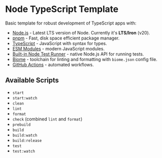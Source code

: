 # Node TypeScript Template

Basic template for robust development of TypeScript apps with:

- [Node.js](https://nodejs.org/docs/latest-v20.x/api/index.html) - Latest LTS version of Node. Currently it's **LTS/Iron** (v20).
- [pnpm](https://pnpm.io/) - Fast, disk space efficient package manager.
- [TypeScript](https://www.typescriptlang.org/) - JavaScript with syntax for types.
- [ESM Modules](https://nodejs.org/api/esm.html) - modern JavaScript modules.
- [Built-in Node Test Runner](https://nodejs.org/api/test.html) - native Node.js API for running tests.
- [Biome](https://github.com/biomejs/biome) - toolchain for linting and formatting with ``biome.json`` config file.
- [GitHub Actions](https://github.com/features/actions) - automated workflows.

## Available Scripts

- `start`
- `start:watch`
- `clean`
- `lint`
- `format`
- `check` (combined `lint` and `format`)
- `prebuild`
- `build`
- `build:watch`
- `build:release`
- `test`
- `test:watch`
